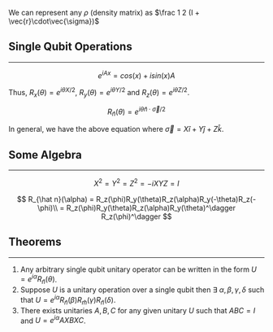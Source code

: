 We can represent any $\rho$  (density matrix) as $\frac 1 2 (I + \vec{r}\cdot\vec{\sigma})$

## Single Qubit Operations

---

$$
e^{iAx} = cos(x) + isin(x)A
$$

Thus, $R_x(\theta) = e^{i\theta X/2}$, $R_y(\theta) = e^{i\theta Y/2}$ and $R_z(\theta) = e^{i\theta Z/2}$.

$$
R_{\hat{n}}(\theta) = e^{i\theta \hat n\cdot\vec\sigma/2}
$$

In general, we have the above equation where $\vec\sigma = X\hat i + Y\hat j + Z\hat k$.

## Some Algebra

---

$$
X^2 = Y^2 = Z^2 = -iXYZ = I
$$

$$
R_{\hat n}(\alpha) = R_z(\phi)R_y(\theta)R_z(\alpha)R_y(-\theta)R_z(-\phi)\\
= R_z(\phi)R_y(\theta)R_z(\alpha)R_y(\theta)^\dagger R_z(\phi)^\dagger
$$

## Theorems

---

1. Any arbitrary single qubit unitary operator can be written in the form $U = e^{i\alpha}R_{\hat n}(\theta)$.
2. Suppose $U$ is a unitary operation over a single qubit then $\exists\ \alpha, \beta, \gamma, \delta$ such that $U = e^{i\alpha}R_{\hat n}(\beta)R_{\hat m}(\gamma)R_{\hat n}(\delta)$.
3. There exists unitaries $A, B, C$ for any given unitary $U$ such that $ABC = I$ and $U = e^{i\alpha} AXBXC$.